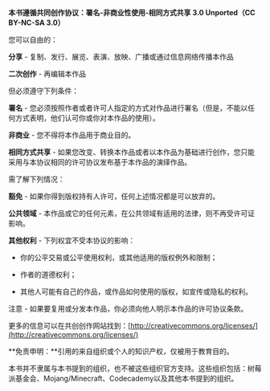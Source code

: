 **本书遵循共同创作协议：署名-非商业性使用-相同方式共享 3.0 Unported（CC BY-NC-SA 3.0）**

您可以自由的：

**分享** - 复制、发行、展览、表演、放映、广播或通过信息网络传播本作品

**二次创作** - 再编辑本作品

但必须遵守下列条件：

**署名** - 您必须按照作者或者许可人指定的方式对作品进行署名（但是，不能以任何方式表明，他们认可你或你对本作品的使用）。

**非商业** - 您不得将本作品用于商业目的。

**相同方式共享** - 如果您改变、转换本作品或者以本作品为基础进行创作，您只能采用与本协议相同的许可协议发布基于本作品的演绎作品。

需了解下列情况：

**豁免** - 如果你得到版权持有人许可，任何上述情况都是可以放弃的。

**公共领域** - 本作品或它的任何元素，在公共领域有适用的法律，则不再受许可证影响。

**其他权利** - 下列权宜不受本协议的影响：

*  你的公平交易或公平使用权利，或其他适用的版权例外和限制；

*  作者的道德权利；

*   其他人可能有自己的作品，或作品如何使用的版权，如宣传或隐私的权利。

注意 - 如果要复用或分发本作品，你必须向他人明示本作品的许可协议条款。

更多的信息可以在共创创作网站找到：[http://creativecommons.org/licenses/](http://creativecommons.org/licenses/)

**免责申明：**引用的来自组织或个人的知识产权，仅被用于教育目的。

本书并不隶属与本书提到的组织，也不被这些组织官方支持。这些组织包括：树莓派基金会、Mojang/Minecraft、Codecademy以及其他本书提到的组织。




